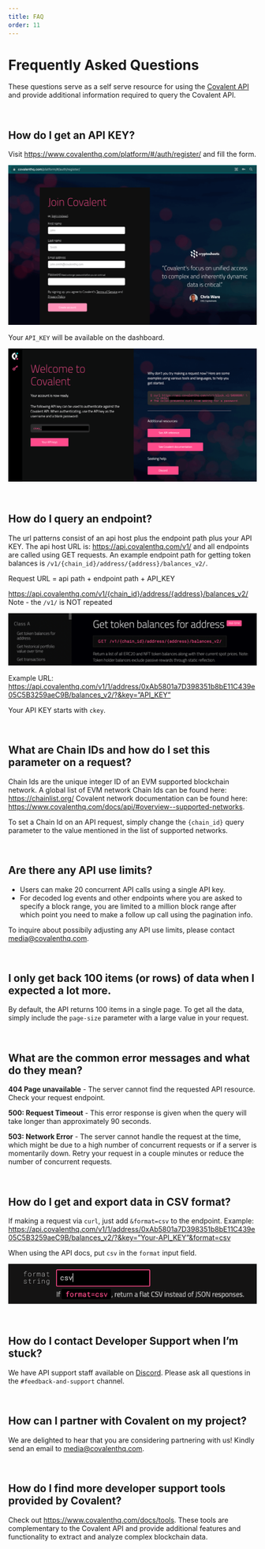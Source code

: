 ```yaml
---
title: FAQ
order: 11
---
```


# Frequently Asked Questions
These questions serve as a self serve resource for using the [Covalent API](https://www.covalenthq.com/docs/api/) and provide additional information required to query the Covalent API.

&nbsp;
## How do I get an API KEY?
Visit https://www.covalenthq.com/platform/#/auth/register/ and fill the form.

![Sign Up Form](./images/sign-up.png)

Your `API_KEY` will be available on the dashboard.

![API KEY](./images/api-key.png)

&nbsp;
## How do I query an endpoint?
The url patterns consist of an api host plus the endpoint path plus your API KEY. The api host URL is: https://api.covalenthq.com/v1/ and all endpoints are called using GET requests. An example endpoint path for getting token balances is `/v1/{chain_id}/address/{address}/balances_v2/`.

Request URL = api path + endpoint path + API_KEY

https://api.covalenthq.com/v1/{chain_id}/address/{address}/balances_v2/
Note - the `/v1/` is NOT repeated

![Query Endpoint](./images/query-endpoint.png)

Example URL: https://api.covalenthq.com/v1/1/address/0xAb5801a7D398351b8bE11C439e05C5B3259aeC9B/balances_v2/?&key=”API_KEY”

Your API KEY starts with `ckey`.

&nbsp;
## What are Chain IDs and how do I set this parameter on a request?
Chain Ids are the unique integer ID of an EVM supported blockchain network. A global list of EVM network Chain Ids can be found here: https://chainlist.org/ 
Covalent network documentation can be found here: https://www.covalenthq.com/docs/api/#overview--supported-networks.

To set a Chain Id on an API request, simply change the `{chain_id}` query parameter to the value mentioned in the list of supported networks.

&nbsp;
## Are there any API use limits?
- Users can make 20 concurrent API calls using a single API key.
- For decoded log events and other endpoints where you are asked to specify a block range, you are limited to a million block range after which point you need to make a follow up call using the pagination info.

To inquire about possibily adjusting any API use limits, please contact media@covalenthq.com. 

&nbsp;
## I only get back 100 items (or rows) of data when I expected a lot more.
By default, the API returns 100 items in a single page. To get all the data, simply include the `page-size` parameter with a large value in your request.

&nbsp;
## What are the common error messages and what do they mean?
**404 Page unavailable** - The server cannot find the requested API resource. Check your request endpoint.

**500: Request Timeout** - This error response is given when the query will take longer than approximately 90 seconds.

**503: Network Error** - The server cannot handle the request at the time, which might be due to a high number of concurrent requests or if a server is momentarily down. Retry your request in a couple minutes or reduce the number of concurrent requests.  

&nbsp;
## How do I get and export data in CSV format?
If making a request via `curl`, just add `&format=csv` to the endpoint. 
Example: https://api.covalenthq.com/v1/1/address/0xAb5801a7D398351b8bE11C439e05C5B3259aeC9B/balances_v2/?&key=”Your-API_KEY”&format=csv

When using the API docs, put `csv` in the `format` input field. 

![format csv](./images/format-csv.png)

&nbsp;
## How do I contact Developer Support when I’m stuck?
We have API support staff available on [Discord](https://covalenthq.com/discord). Please ask all questions in the `#feedback-and-support` channel.

&nbsp;
## How can I partner with Covalent on my project?
We are delighted to hear that you are considering partnering with us! Kindly send an email to media@covalenthq.com.

&nbsp;
## How do I find more developer support tools provided by Covalent?
Check out https://www.covalenthq.com/docs/tools. These tools are complementary to the Covalent API and provide additional features and functionality to extract and analyze complex blockchain data.



